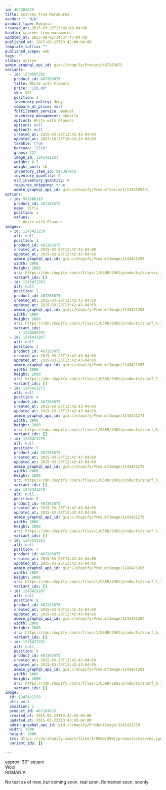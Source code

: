 ```yaml
---
id: 467283675
title: Scarves from Maramures
vendor: "- N/A"
product_type: Romania
created_at: 2015-03-23T13:42:43-04:00
handle: scarves-from-maramures
updated_at: 2023-08-02T14:37:47-04:00
published_at: 2015-03-23T13:42:00-04:00
template_suffix: ""
published_scope: web
tags: ""
status: active
admin_graphql_api_id: gid://shopify/Product/467283675
variants:
  - id: 1239505291
    product_id: 467283675
    title: White with Flowers
    price: "110.00"
    sku: X51
    position: 1
    inventory_policy: deny
    compare_at_price: null
    fulfillment_service: manual
    inventory_management: shopify
    option1: White with Flowers
    option2: null
    option3: null
    created_at: 2015-03-23T13:42:43-04:00
    updated_at: 2023-10-27T19:43:23-04:00
    taxable: true
    barcode: "2216"
    grams: 227
    image_id: 1245421263
    weight: 0.5
    weight_unit: lb
    inventory_item_id: 587367942
    inventory_quantity: 0
    old_inventory_quantity: 0
    requires_shipping: true
    admin_graphql_api_id: gid://shopify/ProductVariant/1239505291
options:
  - id: 551586119
    product_id: 467283675
    name: Title
    position: 1
    values:
      - White with Flowers
images:
  - id: 1245421259
    alt: null
    position: 1
    product_id: 467283675
    created_at: 2015-03-23T13:42:43-04:00
    updated_at: 2015-03-23T13:42:43-04:00
    admin_graphql_api_id: gid://shopify/ProductImage/1245421259
    width: 2000
    height: 2000
    src: https://cdn.shopify.com/s/files/1/0589/2901/products/scarves.jpeg?v=1427132563
    variant_ids: []
  - id: 1245421263
    alt: null
    position: 2
    product_id: 467283675
    created_at: 2015-03-23T13:42:43-04:00
    updated_at: 2015-03-23T13:42:43-04:00
    admin_graphql_api_id: gid://shopify/ProductImage/1245421263
    width: 2000
    height: 2000
    src: https://cdn.shopify.com/s/files/1/0589/2901/products/scarf_4.jpeg?v=1427132563
    variant_ids:
      - 1239505291
  - id: 1245421267
    alt: null
    position: 3
    product_id: 467283675
    created_at: 2015-03-23T13:42:43-04:00
    updated_at: 2015-03-23T13:42:43-04:00
    admin_graphql_api_id: gid://shopify/ProductImage/1245421267
    width: 2000
    height: 2000
    src: https://cdn.shopify.com/s/files/1/0589/2901/products/scarf_7.jpeg?v=1427132563
    variant_ids: []
  - id: 1245421271
    alt: null
    position: 4
    product_id: 467283675
    created_at: 2015-03-23T13:42:43-04:00
    updated_at: 2015-03-23T13:42:43-04:00
    admin_graphql_api_id: gid://shopify/ProductImage/1245421271
    width: 2000
    height: 2000
    src: https://cdn.shopify.com/s/files/1/0589/2901/products/scarf_5.jpeg?v=1427132563
    variant_ids: []
  - id: 1245421275
    alt: null
    position: 5
    product_id: 467283675
    created_at: 2015-03-23T13:42:43-04:00
    updated_at: 2015-03-23T13:42:43-04:00
    admin_graphql_api_id: gid://shopify/ProductImage/1245421275
    width: 2000
    height: 2000
    src: https://cdn.shopify.com/s/files/1/0589/2901/products/scarf_3.jpeg?v=1427132563
    variant_ids: []
  - id: 1245421279
    alt: null
    position: 6
    product_id: 467283675
    created_at: 2015-03-23T13:42:43-04:00
    updated_at: 2015-03-23T13:42:43-04:00
    admin_graphql_api_id: gid://shopify/ProductImage/1245421279
    width: 2000
    height: 2000
    src: https://cdn.shopify.com/s/files/1/0589/2901/products/scarf_2.jpeg?v=1427132563
    variant_ids: []
  - id: 1245421283
    alt: null
    position: 7
    product_id: 467283675
    created_at: 2015-03-23T13:42:43-04:00
    updated_at: 2015-03-23T13:42:43-04:00
    admin_graphql_api_id: gid://shopify/ProductImage/1245421283
    width: 2000
    height: 2000
    src: https://cdn.shopify.com/s/files/1/0589/2901/products/scarf_1_7874b879-f828-4121-89b3-a21571a8be2a.jpeg?v=1427132563
    variant_ids: []
  - id: 1245421287
    alt: null
    position: 8
    product_id: 467283675
    created_at: 2015-03-23T13:42:43-04:00
    updated_at: 2015-03-23T13:42:43-04:00
    admin_graphql_api_id: gid://shopify/ProductImage/1245421287
    width: 2000
    height: 2000
    src: https://cdn.shopify.com/s/files/1/0589/2901/products/scarf_6.jpeg?v=1427132563
    variant_ids: []
  - id: 1245421291
    alt: null
    position: 9
    product_id: 467283675
    created_at: 2015-03-23T13:42:43-04:00
    updated_at: 2015-03-23T13:42:43-04:00
    admin_graphql_api_id: gid://shopify/ProductImage/1245421291
    width: 2000
    height: 2000
    src: https://cdn.shopify.com/s/files/1/0589/2901/products/scarf_8.jpeg?v=1427132563
    variant_ids: []
image:
  id: 1245421259
  alt: null
  position: 1
  product_id: 467283675
  created_at: 2015-03-23T13:42:43-04:00
  updated_at: 2015-03-23T13:42:43-04:00
  admin_graphql_api_id: gid://shopify/ProductImage/1245421259
  width: 2000
  height: 2000
  src: https://cdn.shopify.com/s/files/1/0589/2901/products/scarves.jpeg?v=1427132563
  variant_ids: []

---
```


approx. 30" square  
Wool  
ROMANIA

No text as of now, but coming soon, real soon, Romanian soon, soonly.